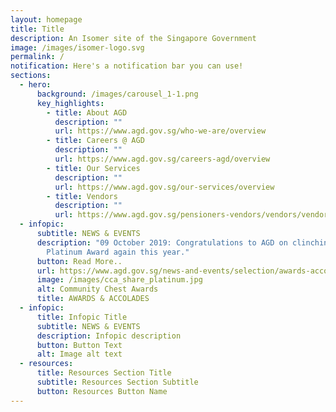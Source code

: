 ```yaml
---
layout: homepage
title: Title
description: An Isomer site of the Singapore Government
image: /images/isomer-logo.svg
permalink: /
notification: Here's a notification bar you can use!
sections:
  - hero:
      background: /images/carousel_1-1.png
      key_highlights:
        - title: About AGD
          description: ""
          url: https://www.agd.gov.sg/who-we-are/overview
        - title: Careers @ AGD
          description: ""
          url: https://www.agd.gov.sg/careers-agd/overview
        - title: Our Services
          description: ""
          url: https://www.agd.gov.sg/our-services/overview
        - title: Vendors
          description: ""
          url: https://www.agd.gov.sg/pensioners-vendors/vendors/vendors@gov
  - infopic:
      subtitle: NEWS & EVENTS
      description: "09 October 2019: Congratulations to AGD on clinching the SHARE
        Platinum Award again this year."
      button: Read More..
      url: https://www.agd.gov.sg/news-and-events/selection/awards-accolades--2019--community-chest-awards-2019
      image: /images/cca_share_platinum.jpg
      alt: Community Chest Awards
      title: AWARDS & ACCOLADES
  - infopic:
      title: Infopic Title
      subtitle: NEWS & EVENTS
      description: Infopic description
      button: Button Text
      alt: Image alt text
  - resources:
      title: Resources Section Title
      subtitle: Resources Section Subtitle
      button: Resources Button Name
---
```

